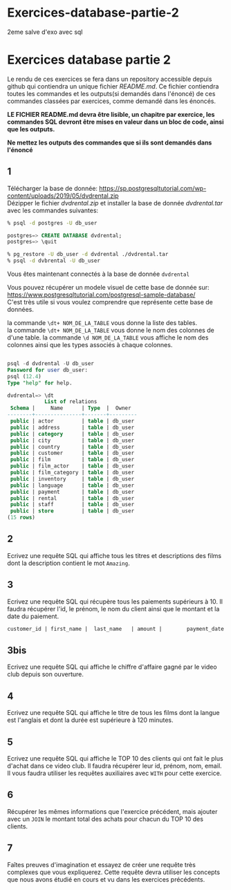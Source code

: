 # Exercices-database-partie-2
2eme salve d'exo avec sql


# Exercices database partie 2

Le rendu de ces exercices se fera dans un repository accessible depuis github qui contiendra un unique fichier _README.md_.
Ce fichier contiendra toutes les commandes et les outputs(si demandés dans l'énoncé) de ces commandes classées par exercices, comme demandé dans les énoncés.

**LE FICHIER README.md devra être lisible, un chapitre par exercice, les commandes SQL devront être mises en valeur dans un bloc de code, ainsi que les outputs.**

**Ne mettez les outputs des commandes que si ils sont demandés dans l'énoncé**

## 1

Télécharger la base de donnée: https://sp.postgresqltutorial.com/wp-content/uploads/2019/05/dvdrental.zip  
Dézipper le fichier _dvdrental.zip_ et installer la base de donnée _dvdrental.tar_ avec les commandes suivantes:

```zsh
% psql -d postgres -U db_user
```

```sql
postgres=> CREATE DATABASE dvdrental;
postgres=> \quit
```

```zsh
% pg_restore -U db_user -d dvdrental ./dvdrental.tar
% psql -d dvbrental -U db_user
```

Vous êtes maintenant connectés à la base de donnée `dvdrental`

Vous pouvez récupérer un modele visuel de cette base de donnée sur:
https://www.postgresqltutorial.com/postgresql-sample-database/  
C'est très utile si vous voulez comprendre que représente cette base de données.

la commande `\dt+ NOM_DE_LA_TABLE` vous donne la liste des tables.  
la commande `\dt+ NOM_DE_LA_TABLE` vous donne le nom des colonnes de d'une table.
la commande `\d NOM_DE_LA_TABLE` vous affiche le nom des colonnes ainsi que les types associés à chaque colonnes.

```sql

psql -d dvdrental -U db_user
Password for user db_user:
psql (12.4)
Type "help" for help.

dvdrental=> \dt
            List of relations
 Schema |     Name      | Type  |  Owner
--------+---------------+-------+---------
 public | actor         | table | db_user
 public | address       | table | db_user
 public | category      | table | db_user
 public | city          | table | db_user
 public | country       | table | db_user
 public | customer      | table | db_user
 public | film          | table | db_user
 public | film_actor    | table | db_user
 public | film_category | table | db_user
 public | inventory     | table | db_user
 public | language      | table | db_user
 public | payment       | table | db_user
 public | rental        | table | db_user
 public | staff         | table | db_user
 public | store         | table | db_user
(15 rows)

```

## 2

Ecrivez une requête SQL qui affiche tous les titres et descriptions des films dont la description contient le mot `Amazing`.

## 3

Ecrivez une requête SQL qui récupère tous les paiements supérieurs à 10.
Il faudra récupérer l'id, le prénom, le nom du client ainsi que le montant et la date du paiement.

```txt
customer_id | first_name |  last_name   | amount |        payment_date
```

## 3bis

Ecrivez une requête SQL qui affiche le chiffre d'affaire gagné par le video club depuis son ouverture.

## 4

Ecrivez une requête SQL qui affiche le titre de tous les films dont la langue est l'anglais et dont la durée est supérieure à 120 minutes.

## 5

Ecrivez une requête SQL qui affiche le TOP 10 des clients qui ont fait le plus d'achat dans ce video club.
Il faudra récupérer leur id, prénom, nom, email.
Il vous faudra utiliser les requêtes auxiliaires avec `WITH` pour cette exercice.

## 6

Récupérer les mêmes informations que l'exercice précédent, mais ajouter avec un `JOIN` le montant total des achats pour chacun du TOP 10 des clients.

## 7

Faîtes preuves d'imagination et essayez de créer une requête très complexes que vous expliquerez. Cette requête devra utiliser les concepts que nous avons étudié en cours et vu dans les exercices précédents.
